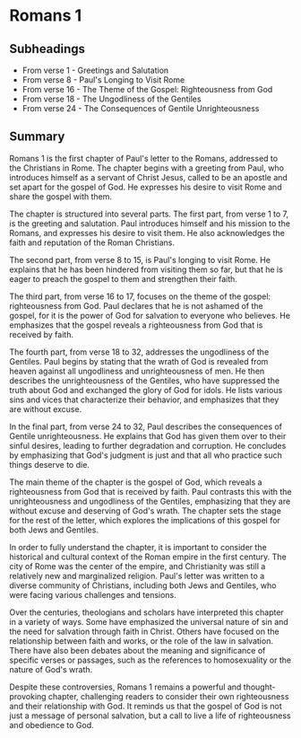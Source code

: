 # Romans 1

## Subheadings

* From verse 1 - Greetings and Salutation
* From verse 8 - Paul's Longing to Visit Rome
* From verse 16 - The Theme of the Gospel: Righteousness from God
* From verse 18 - The Ungodliness of the Gentiles
* From verse 24 - The Consequences of Gentile Unrighteousness

## Summary

Romans 1 is the first chapter of Paul's letter to the Romans, addressed to the Christians in Rome. The chapter begins with a greeting from Paul, who introduces himself as a servant of Christ Jesus, called to be an apostle and set apart for the gospel of God. He expresses his desire to visit Rome and share the gospel with them.

The chapter is structured into several parts. The first part, from verse 1 to 7, is the greeting and salutation. Paul introduces himself and his mission to the Romans, and expresses his desire to visit them. He also acknowledges the faith and reputation of the Roman Christians.

The second part, from verse 8 to 15, is Paul's longing to visit Rome. He explains that he has been hindered from visiting them so far, but that he is eager to preach the gospel to them and strengthen their faith.

The third part, from verse 16 to 17, focuses on the theme of the gospel: righteousness from God. Paul declares that he is not ashamed of the gospel, for it is the power of God for salvation to everyone who believes. He emphasizes that the gospel reveals a righteousness from God that is received by faith.

The fourth part, from verse 18 to 32, addresses the ungodliness of the Gentiles. Paul begins by stating that the wrath of God is revealed from heaven against all ungodliness and unrighteousness of men. He then describes the unrighteousness of the Gentiles, who have suppressed the truth about God and exchanged the glory of God for idols. He lists various sins and vices that characterize their behavior, and emphasizes that they are without excuse.

In the final part, from verse 24 to 32, Paul describes the consequences of Gentile unrighteousness. He explains that God has given them over to their sinful desires, leading to further degradation and corruption. He concludes by emphasizing that God's judgment is just and that all who practice such things deserve to die.

The main theme of the chapter is the gospel of God, which reveals a righteousness from God that is received by faith. Paul contrasts this with the unrighteousness and ungodliness of the Gentiles, emphasizing that they are without excuse and deserving of God's wrath. The chapter sets the stage for the rest of the letter, which explores the implications of this gospel for both Jews and Gentiles.

In order to fully understand the chapter, it is important to consider the historical and cultural context of the Roman empire in the first century. The city of Rome was the center of the empire, and Christianity was still a relatively new and marginalized religion. Paul's letter was written to a diverse community of Christians, including both Jews and Gentiles, who were facing various challenges and tensions.

Over the centuries, theologians and scholars have interpreted this chapter in a variety of ways. Some have emphasized the universal nature of sin and the need for salvation through faith in Christ. Others have focused on the relationship between faith and works, or the role of the law in salvation. There have also been debates about the meaning and significance of specific verses or passages, such as the references to homosexuality or the nature of God's wrath.

Despite these controversies, Romans 1 remains a powerful and thought-provoking chapter, challenging readers to consider their own righteousness and their relationship with God. It reminds us that the gospel of God is not just a message of personal salvation, but a call to live a life of righteousness and obedience to God.